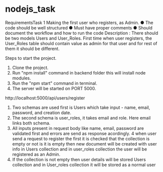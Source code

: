 # nodejs_task

RequirementsTask 1
Making the first user who registers, as Admin.
● The code should be well structured
● Must have proper comments
● Should document the workflow and how to run the code
Description :
There should be two models Users and User_Roles.
First time when user registers, the User_Roles table should contain value as admin for that user and for rest of them
it should be different.

Steps to start the project.
1. Clone the project.
2. Run "npm install" command in backend folder this will install node modules.
3. Run the "npm start" command in terminal.
4. The server will be started on PORT 5000.

http://localhost:5000/api/users/register


1. Two schemas are used first is Users which take input - name, email, password, and creation date.
2. The second schema is user_roles, it takes email and role. Here email links both schema.
3. All inputs present in request body like name, email, password are validated first and errors are send as response acordingly.
4 when user send a request to register the first it is checked that the collection is empty or not is it is empty then new document will be created with user info in Users collection and in user_roles collection the user will be registered as an Admin.
5. If the collection is not empty then user details will be stored Users collection and in User_roles collection it will be stored as a normal user

